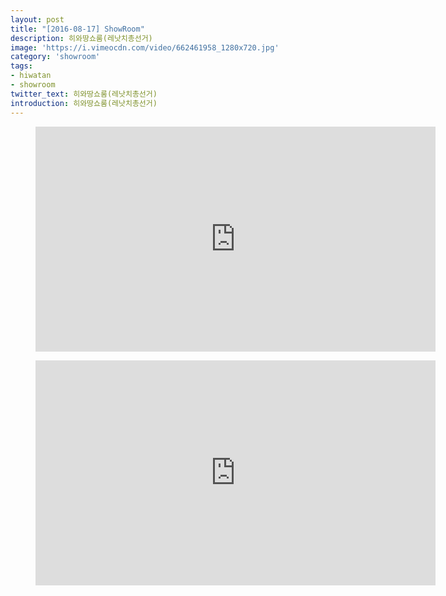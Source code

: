 ```yaml
---
layout: post
title: "[2016-08-17] ShowRoom"
description: 히와땅쇼룸(레낫치총선거)
image: 'https://i.vimeocdn.com/video/662461958_1280x720.jpg'
category: 'showroom'
tags:
- hiwatan
- showroom
twitter_text: 히와땅쇼룸(레낫치총선거)
introduction: 히와땅쇼룸(레낫치총선거)
---
```

<figure class="video_container">
<iframe src="https://player.vimeo.com/video/239480050" width="640" height="360" frameborder="0" webkitallowfullscreen mozallowfullscreen allowfullscreen></iframe>
</figure>

<figure class="video_container">
<iframe src="https://player.vimeo.com/video/239480167" width="640" height="360" frameborder="0" webkitallowfullscreen mozallowfullscreen allowfullscreen></iframe>
</figure>
